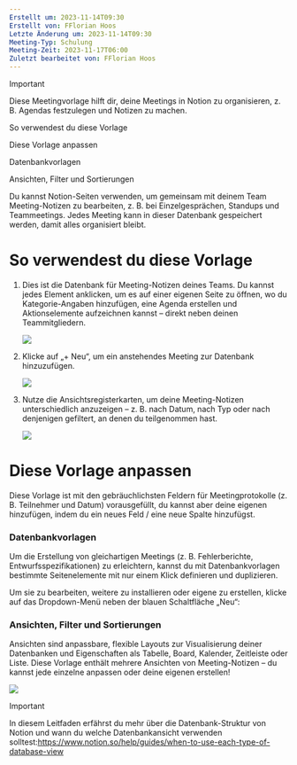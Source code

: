 ```yaml
---
Erstellt um: 2023-11-14T09:30
Erstellt von: FFlorian Hoos
Letzte Änderung um: 2023-11-14T09:30
Meeting-Typ: Schulung
Meeting-Zeit: 2023-11-17T06:00
Zuletzt bearbeitet von: FFlorian Hoos
---
```

> [!important]  
> Diese Meetingvorlage hilft dir, deine Meetings in Notion zu organisieren, z. B. Agendas festzulegen und Notizen zu machen.  

So verwendest du diese Vorlage

Diese Vorlage anpassen

Datenbankvorlagen

Ansichten, Filter und Sortierungen

  

Du kannst Notion-Seiten verwenden, um gemeinsam mit deinem Team Meeting-Notizen zu bearbeiten, z. B. bei Einzelgesprächen, Standups und Teammeetings. Jedes Meeting kann in dieser Datenbank gespeichert werden, damit alles organisiert bleibt.

# So verwendest du diese Vorlage

1. Dies ist die Datenbank für Meeting-Notizen deines Teams. Du kannst jedes Element anklicken, um es auf einer eigenen Seite zu öffnen, wo du Kategorie-Angaben hinzufügen, eine Agenda erstellen und Aktionselemente aufzeichnen kannst – direkt neben deinen Teammitgliedern.
    
    [![](https://www.notion.so/images/app-packages/meetings-getting-started-1.png)](https://www.notion.so/images/app-packages/meetings-getting-started-1.png)
    
2. Klicke auf „+ Neu“, um ein anstehendes Meeting zur Datenbank hinzuzufügen.
    
    [![](https://www.notion.so/images/app-packages/meetings-getting-started-2.png)](https://www.notion.so/images/app-packages/meetings-getting-started-2.png)
    
3. Nutze die Ansichtsregisterkarten, um deine Meeting-Notizen unterschiedlich anzuzeigen – z. B. nach Datum, nach Typ oder nach denjenigen gefiltert, an denen du teilgenommen hast.
    
    [![](https://www.notion.so/images/app-packages/meetings-getting-started-3.png)](https://www.notion.so/images/app-packages/meetings-getting-started-3.png)
    

# Diese Vorlage anpassen

Diese Vorlage ist mit den gebräuchlichsten Feldern für Meetingprotokolle (z. B. Teilnehmer und Datum) vorausgefüllt, du kannst aber deine eigenen hinzufügen, indem du ein neues Feld / eine neue Spalte hinzufügst.

### Datenbankvorlagen

Um die Erstellung von gleichartigen Meetings (z. B. Fehlerberichte, Entwurfsspezifikationen) zu erleichtern, kannst du mit Datenbankvorlagen bestimmte Seitenelemente mit nur einem Klick definieren und duplizieren.

Um sie zu bearbeiten, weitere zu installieren oder eigene zu erstellen, klicke auf das Dropdown-Menü neben der blauen Schaltfläche „Neu“:

### Ansichten, Filter und Sortierungen

Ansichten sind anpassbare, flexible Layouts zur Visualisierung deiner Datenbanken und Eigenschaften als Tabelle, Board, Kalender, Zeitleiste oder Liste. Diese Vorlage enthält mehrere Ansichten von Meeting-Notizen – du kannst jede einzelne anpassen oder deine eigenen erstellen!

[![](https://www.notion.so/images/app-packages/meetings-getting-started-4.png)](https://www.notion.so/images/app-packages/meetings-getting-started-4.png)

> [!important]  
> In diesem Leitfaden erfährst du mehr über die Datenbank-Struktur von Notion und wann du welche Datenbankansicht verwenden solltest:https://www.notion.so/help/guides/when-to-use-each-type-of-database-view